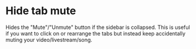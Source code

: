 
# Hide tab mute

Hides the "Mute"/"Unmute" button if the sidebar is collapsed.
This is useful if you want to click on or rearrange the tabs but instead keep accidentally muting your video/livestream/song.
